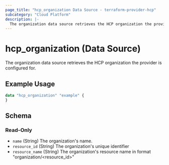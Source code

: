 ```yaml
---
page_title: "hcp_organization Data Source - terraform-provider-hcp"
subcategory: "Cloud Platform"
description: |-
  The organization data source retrieves the HCP organization the provider is configured for.
---
```


# hcp_organization (Data Source)

The organization data source retrieves the HCP organization the provider is configured for.

## Example Usage

```terraform
data "hcp_organization" "example" {
}
```

<!-- schema generated by tfplugindocs -->
## Schema

### Read-Only

- `name` (String) The organization's name.
- `resource_id` (String) The organization's unique identifier
- `resource_name` (String) The organization's resource name in format "organization/<resource_id>"
